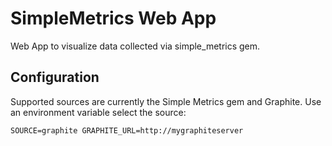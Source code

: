 # SimpleMetrics Web App

Web App to visualize data collected via simple_metrics gem.

## Configuration

Supported sources are currently the Simple Metrics gem and Graphite. Use an environment variable select
the source:

    SOURCE=graphite GRAPHITE_URL=http://mygraphiteserver